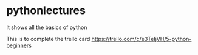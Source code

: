 # pythonlectures
It shows all the basics of python


This is to complete the trello card https://trello.com/c/e3TeIjVH/5-python-beginners
